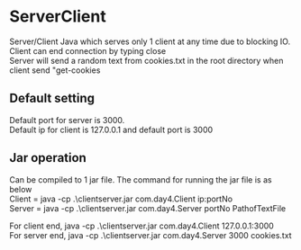 # ServerClient
Server/Client Java which serves only 1 client at any time due to blocking IO. Client can end connection by typing close<br>
Server will send a random text from cookies.txt in the root directory when client send "get-cookies

## Default setting
Default port for server is 3000.<br>
Default ip for client is 127.0.0.1 and default port is 3000<br>

## Jar operation
Can be compiled to 1 jar file. The command for running the jar file is as below<br>
Client = java -cp .\clientserver.jar com.day4.Client ip:portNo<br>
Server = java -cp .\clientserver.jar com.day4.Server portNo PathofTextFile<br>

For client end, java -cp .\clientserver.jar com.day4.Client 127.0.0.1:3000<br>
For server end, java -cp .\clientserver.jar com.day4.Server 3000 cookies.txt<br>
